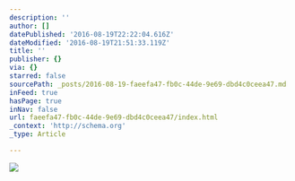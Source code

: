 ```yaml
---
description: ''
author: []
datePublished: '2016-08-19T22:22:04.616Z'
dateModified: '2016-08-19T21:51:33.119Z'
title: ''
publisher: {}
via: {}
starred: false
sourcePath: _posts/2016-08-19-faeefa47-fb0c-44de-9e69-dbd4c0ceea47.md
inFeed: true
hasPage: true
inNav: false
url: faeefa47-fb0c-44de-9e69-dbd4c0ceea47/index.html
_context: 'http://schema.org'
_type: Article

---
```

![](https://the-grid-user-content.s3-us-west-2.amazonaws.com/0799b801-179e-4fed-9922-5cec9ea1be82.jpg)